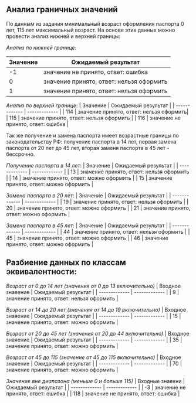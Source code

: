 ## Анализ граничных значений
По данным из задания минимальный возраст оформления паспорта 0 лет, 115 лет максимальный возраст. На основе этих данных можно провести анализ нижней и верхней границы:

*Анализ по нижней границе*:

| Значение      | Ожидаемый результат |
| ------------- | ------------- |
| -1            | значение не принято, ответ: ошибка |
| 0             | значение принято, ответ: нельзя оформить |
| 1             | значение принято, ответ: нельзя оформить |

*Анализ по верхней границе*:
| Значение      | Ожидаемый результат |
| ------------- | ------------- |
| 114           |  значение принято, ответ: нельзя оформить|
| 115           | значение принято, ответ: нельзя оформить |
| 116           | значение не принято, ответ: ошибка |

Так же получение и замена паспорта имеет возрастные границы по законодательству РФ:
получение паспорта в 14 лет, первая замена паспорта  от 20 лет до 45 лет, вторая заменя паспорта в 45 лет - бессрочно.

*Получение паспорта в 14 лет*:
| Значение      | Ожидаемый результат |
| ------------- | ------------- |
| 13            | значение принято, ответ: нельзя оформить |
| 14            | значение принято, ответ: можно оформить |
| 15            | значение принято, ответ: можно оформить |

*Замена паспорта в 20 лет*:
| Значение      | Ожидаемый результат |
| ------------- | ------------- |
| 19            | значение принято, ответ: нельзя оформить |
| 20            | значение принято, ответ: можно оформить |
| 21            | значение принято, ответ: можно оформить |

*Замена паспорта в 45 лет*:
| Значение      | Ожидаемый результат |
| ------------- | ------------- |
| 44           | значение принято, ответ: нельзя оформить |
| 45           | значение принято, ответ: можно оформить |
| 46           | значение принято, ответ: можно оформить |

## Разбиение данных по классам эквивалентности:

*Возраст от 0 до 14 лет (значения от 0 до 13 включительно)*
| Входное знаяение      | Ожидаемый результат |
| ------------- | ------------- |
| 9             | значение принято, ответ: нельзя оформить |

*Возраст от 14 до 20 лет (значения от 14  до 19 включительно)*
| Входное знаяение      | Ожидаемый результат |
| ------------- | ------------- |
| 15            | значение принято, ответ: можно оформить |

*Возраст от 20 до 45 лет (значения от 20 до 44 включительно)*
| Входное знаяение      | Ожидаемый результат |
| ------------- | ------------- |
| 35            | значение принято, ответ: можно оформить |

*Возраст от 45 до 115 (значение от 45 до 115 включительно)*
| Входное знаяение      | Ожидаемый результат |
| ------------- | ------------- |
| 70            | значение принято, ответ: можно оформить |

*Значение вне диапазона (меньше 0 и больше 115)*
| Входные знаяени      | Ожидаемый результат |
| ------------- | ------------- |
| -3            | значение не принято, ответ: ошибка |
| 118           | значение не принято, ответ: ошибка |


